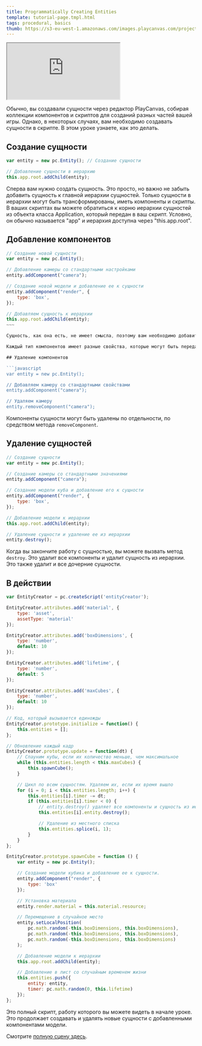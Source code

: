 ```yaml
---
title: Programmatically Creating Entities
template: tutorial-page.tmpl.html
tags: procedural, basics
thumb: https://s3-eu-west-1.amazonaws.com/images.playcanvas.com/projects/12/406042/4479BC-image-75.jpg
---
```


<iframe src="https://playcanv.as/p/1VjdIY7v/" ></iframe>

Обычно, вы создавали сущности через редактор PlayCanvas, собирая коллекции компонентов и скриптов для созданий разных частей вашей игры. Однако, в некоторых случаях, вам необходимо создавать сущности в скрипте. В этом уроке узнаете, как это делать.

## Создание сущности

```js
var entity = new pc.Entity(); // Создание сущности

// Добавление сущности в иерархию
this.app.root.addChild(entity);
```

Сперва вам нужно создать сущность. Это просто, но важно не забыть добавить сущность к главной иерархии сущностей. Только сущности в иерархии могут быть трансформированы, иметь компоненты и скрипты. В ваших скриптах вы можете обратиться к корню иерархии сущностей из объекта класса Application, который передан в ваш скрипт. Условно, он обычно называется "app" и иерархия доступна через "this.app.root".

## Добавление компонентов

```javascript
// Создание новой сущности
var entity = new pc.Entity();

// Добавление камеры со стандартными настройками
entity.addComponent("camera");

// Создание новой модели и добавление ее к сущности
entity.addComponent("render", {
    type: 'box',
});

// Добавляем сущность к иерархии
this.app.root.addChild(entity);
~~~

Сущность, как она есть, не имеет смысла, поэтому вам необходимо добавить компоненты, чтобы добиться результата. Вы можете использовать метод `Добавить компонент` сущности чтобы создать и добавить компонент.

Каждый тип компонентов имеет разные свойства, которые могут быть переданы в одном объекте, смотрите  [Документацию по компонентам][1] чтобы узнать о том, какими свойствами обладает данный тип. Аргумент `data` может быть пропущен и тогда компонент получит стандартные значения.

## Удаление компонентов

```javascript
var entity = new pc.Entity();

// Добавляем камеру со стандартными свойствами
entity.addComponent("camera");

// Удаляем камеру
entity.removeComponent("camera");
```

Компоненты сущности могут быть удалены по отдельности, по средством метода `removeComponent`.

## Удаление сущностей

```javascript
// Создание сущности
var entity = new pc.Entity();

// Создание камеры со стандартными значениями
entity.addComponent("camera");

// Создание модели куба и добавление его к сущности
entity.addComponent("render", {
    type: 'box',
});

// Добавление модели к иерархии
this.app.root.addChild(entity);

// Удаление сущности и удаление ее из иерархии
entity.destroy();
```

Когда вы закончите работу с сущностью, вы можете вызвать метод `destroy`. Это удалит все компоненты и удалит сущность из иерархии. Это также удалит и все дочерние сущности.

## В действии

```javascript
var EntityCreator = pc.createScript('entityCreator');

EntityCreator.attributes.add('material', {
    type: 'asset',
    assetType: 'material'
});

EntityCreator.attributes.add('boxDimensions', {
    type: 'number',
    default: 10
});

EntityCreator.attributes.add('lifetime', {
    type: 'number',
    default: 5
});

EntityCreator.attributes.add('maxCubes', {
    type: 'number',
    default: 10
});

// Код, который вызывается единожды
EntityCreator.prototype.initialize = function() {
    this.entities = [];
};

// Обновление каждый кадр
EntityCreator.prototype.update = function(dt) {
    // Спауним кубы, если их количество меньше, чем максимальное
    while (this.entities.length < this.maxCubes) {
        this.spawnCube();
    }

    // Цикл по всем сущностям. Удаляем их, если их время вышло
    for (i = 0; i < this.entities.length; i++) {
        this.entities[i].timer -= dt;
        if (this.entities[i].timer < 0) {
            // entity.destroy() удаляет все компоненты и сущность из иерархии
            this.entities[i].entity.destroy();

            // Удаление из местного списка
            this.entities.splice(i, 1);
        }
    }
};

EntityCreator.prototype.spawnCube = function () {
    var entity = new pc.Entity();

    // Создание модели кубика и добавление ее к сущности.
    entity.addComponent("render", {
        type: 'box'
    });

    // Установка материала
    entity.render.material = this.material.resource;

    // Перемещение в случайное место
    entity.setLocalPosition(
        pc.math.random(-this.boxDimensions, this.boxDimensions),
        pc.math.random(-this.boxDimensions, this.boxDimensions),
        pc.math.random(-this.boxDimensions, this.boxDimensions)
    );

    // Добавление модели к иерархии
    this.app.root.addChild(entity);

    // Добавление в лист со случайным временем жизни
    this.entities.push({
        entity: entity,
        timer: pc.math.random(0, this.lifetime)
    });
};
```

Это полный скрипт, работу которого вы можете видеть в начале уроке. Это продолжает создавать и удалять новые сущности с добавленными компонентами модели.

Смотрите [полную сцену здесь][2].

[1]: /user-manual/packs/components/
[2]: https://playcanvas.com/editor/scene/440341

